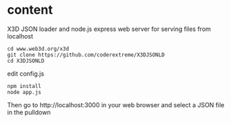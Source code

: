 # content
X3D JSON loader and node.js express web server for serving files from localhost

```
cd www.web3d.org/x3d
git clone https://github.com/coderextreme/X3DJSONLD
cd X3DJSONLD
```
edit config.js
```
npm install
node app.js
```
Then go to http://localhost:3000 in your web browser and select a JSON file in
the pulldown
